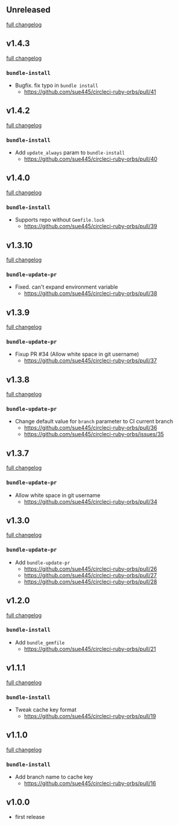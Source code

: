 ## Unreleased
[full changelog](http://github.com/sue445/circleci-ruby-orbs/compare/1.4.3...master)

## v1.4.3
[full changelog](http://github.com/sue445/circleci-ruby-orbs/compare/1.4.2...1.4.3)

### `bundle-install`
* Bugfix. fix typo in `bundle install`
  * https://github.com/sue445/circleci-ruby-orbs/pull/41

## v1.4.2
[full changelog](http://github.com/sue445/circleci-ruby-orbs/compare/1.4.0...1.4.2)

### `bundle-install`
* Add `update_always` param to `bundle-install`
  * https://github.com/sue445/circleci-ruby-orbs/pull/40

## v1.4.0
[full changelog](http://github.com/sue445/circleci-ruby-orbs/compare/1.3.10...1.4.0)

### `bundle-install`
* Supports repo without `Gemfile.lock`
  * https://github.com/sue445/circleci-ruby-orbs/pull/39

## v1.3.10
[full changelog](http://github.com/sue445/circleci-ruby-orbs/compare/1.3.9...1.3.10)

### `bundle-update-pr`
* Fixed. can't expand environment variable
  * https://github.com/sue445/circleci-ruby-orbs/pull/38

## v1.3.9
[full changelog](http://github.com/sue445/circleci-ruby-orbs/compare/1.3.8...1.3.9)

### `bundle-update-pr`
* Fixup PR #34 (Allow white space in git username)
  * https://github.com/sue445/circleci-ruby-orbs/pull/37

## v1.3.8
[full changelog](http://github.com/sue445/circleci-ruby-orbs/compare/1.3.7...1.3.8)

### `bundle-update-pr`
* Change default value for `branch` parameter to CI current branch
  * https://github.com/sue445/circleci-ruby-orbs/pull/36
  * https://github.com/sue445/circleci-ruby-orbs/issues/35

## v1.3.7
[full changelog](http://github.com/sue445/circleci-ruby-orbs/compare/1.3.6...1.3.7)

### `bundle-update-pr`
* Allow white space in git username
  * https://github.com/sue445/circleci-ruby-orbs/pull/34

## v1.3.0
[full changelog](http://github.com/sue445/circleci-ruby-orbs/compare/1.2.0...1.3.0)

### `bundle-update-pr`
* Add `bundle-update-pr`
  * https://github.com/sue445/circleci-ruby-orbs/pull/26
  * https://github.com/sue445/circleci-ruby-orbs/pull/27
  * https://github.com/sue445/circleci-ruby-orbs/pull/28

## v1.2.0
[full changelog](http://github.com/sue445/circleci-ruby-orbs/compare/1.1.2...1.2.0)

### `bundle-install`
* Add `bundle_gemfile`
  * https://github.com/sue445/circleci-ruby-orbs/pull/21

## v1.1.1
[full changelog](http://github.com/sue445/circleci-ruby-orbs/compare/1.1.0...1.1.1)

### `bundle-install`
* Tweak cache key format
  * https://github.com/sue445/circleci-ruby-orbs/pull/19

## v1.1.0
[full changelog](http://github.com/sue445/circleci-ruby-orbs/compare/1.0.0...1.1.0)

### `bundle-install`
* Add branch name to cache key
  * https://github.com/sue445/circleci-ruby-orbs/pull/16

## v1.0.0
* first release

